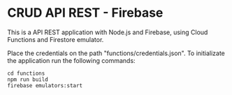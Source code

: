 # CRUD API REST - Firebase

This is a API REST application with Node.js and Firebase, using Cloud Functions and Firestore emulator.

Place the credentials on the path "functions/credentials.json".
To initializate the application run the following commands:
```
cd functions
npm run build
firebase emulators:start
```